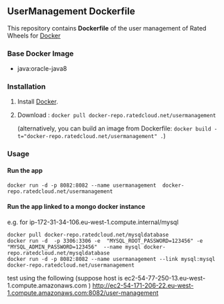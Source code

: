 ## UserManagement Dockerfile


This repository contains **Dockerfile** of the user management of Rated Wheels for [Docker](https://www.docker.com/)



### Base Docker Image

* java:oracle-java8 


### Installation

1. Install [Docker](https://www.docker.com/).

2. Download  : `docker pull docker-repo.ratedcloud.net/usermanagement`

   (alternatively, you can build an image from Dockerfile: `docker build -t="docker-repo.ratedcloud.net/usermanagement" .`)
   
   


### Usage

#### Run the app

    docker run -d -p 8082:8082 --name usermanagement  docker-repo.ratedcloud.net/usermanagement
    
#### Run the app linked to a mongo docker instance 

e.g. for ip-172-31-34-106.eu-west-1.compute.internal/mysql 

	docker pull docker-repo.ratedcloud.net/mysqldatabase
	docker run -d  -p 3306:3306 -e  "MYSQL_ROOT_PASSWORD=123456" -e "MYSQL_ADMIN_PASSWORD=123456"  --name mysql docker-repo.ratedcloud.net/mysqldatabase 
	docker run -d -p 8082:8082 --name usermanagement --link mysql:mysql  docker-repo.ratedcloud.net/usermanagement

test using the following (suppose host is ec2-54-77-250-13.eu-west-1.compute.amazonaws.com )
http://ec2-54-171-206-22.eu-west-1.compute.amazonaws.com:8082/user-management    

  
 


